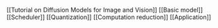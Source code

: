 [[Tutorial on Diffusion Models for Image and Vision]]
[[Basic model]]
[[Scheduler]]
[[Quantization]]
[[Computation reduction]]
[[Application]]
